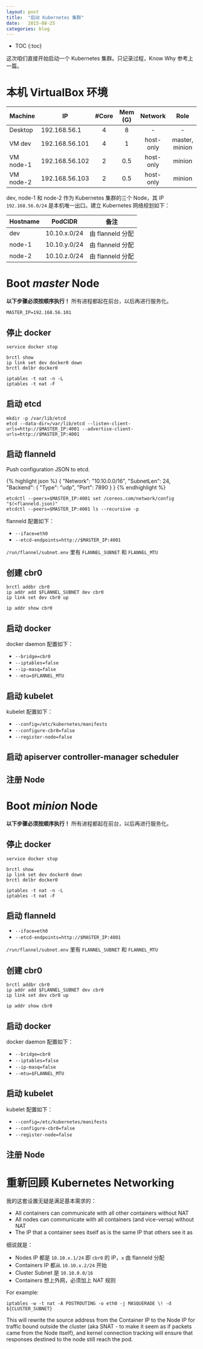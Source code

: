 ```yaml
---
layout: post
title:  "启动 Kubernetes 集群"
date:   2015-08-25
categories: blog
---
```


* TOC
{:toc}

这次咱们直接开始启动一个 Kubernetes 集群。只记录过程，Know Why 参考上一篇。

# 本机 VirtualBox 环境

| Machine   | IP             | #Core | Mem (G) | Network | Role  |
| --------- | -------------- | :---: | :---: | :-------: | :---: |
| Desktop   | 192.168.56.1   | 4     | 8     | - | - |
| VM dev    | 192.168.56.101 | 4     | 1     | host-only | master, minion |
| VM node-1 | 192.168.56.102 | 2     | 0.5   | host-only | minion |
| VM node-2 | 192.168.56.103 | 2     | 0.5   | host-only | minion |

dev, node-1 和 node-2 作为 Kubernetes 集群的三个 Node，其 IP `192.168.56.0/24` 是本机唯一出口。建立 Kubernetes 网络规划如下：

| Hostname | PodCIDR      | 备注 |
| -------- | ------------ | --- |
| dev      | 10.10.x.0/24 | 由 flanneld 分配 |
| node-1   | 10.10.y.0/24 | 由 flanneld 分配 |
| node-2   | 10.10.z.0/24 | 由 flanneld 分配 |

# Boot _master_ Node

**以下步骤必须按顺序执行！** 所有进程都起在前台，以后再进行服务化。

    MASTER_IP=192.168.56.101

## 停止 docker

    service docker stop

    brctl show
    ip link set dev docker0 down
    brctl delbr docker0

    iptables -t nat -n -L
    iptables -t nat -F

## 启动 etcd

    mkdir -p /var/lib/etcd
    etcd --data-dir=/var/lib/etcd --listen-client-urls=http://$MASTER_IP:4001 --advertise-client-urls=http://$MASTER_IP:4001

## 启动 flanneld

Push configuration JSON to etcd.

{% highlight json %}
{
    "Network": "10.10.0.0/16",
    "SubnetLen": 24,
    "Backend": {
        "Type": "udp",
        "Port": 7890
    }
}
{% endhighlight %}

    etcdctl --peers=$MASTER_IP:4001 set /coreos.com/network/config "$(<flanneld.json)"
    etcdctl --peers=$MASTER_IP:4001 ls --recursive -p

flanneld 配置如下：

* `--iface=eth0`
* `--etcd-endpoints=http://$MASTER_IP:4001`

`/run/flannel/subnet.env` 里有 `FLANNEL_SUBNET` 和 `FLANNEL_MTU`

## 创建 cbr0

    brctl addbr cbr0
    ip addr add $FLANNEL_SUBNET dev cbr0
    ip link set dev cbr0 up

    ip addr show cbr0

## 启动 docker

docker daemon 配置如下：

* `--bridge=cbr0`
* `--iptables=false`
* `--ip-masq=false`
* `--mtu=$FLANNEL_MTU`

## 启动 kubelet

kubelet 配置如下：

* `--config=/etc/kubernetes/manifests`
* `--configure-cbr0=false`
* `--register-node=false`

## 启动 apiserver controller-manager scheduler

## 注册 Node

# Boot _minion_ Node

**以下步骤必须按顺序执行！** 所有进程都起在前台，以后再进行服务化。

## 停止 docker

    service docker stop

    brctl show
    ip link set dev docker0 down
    brctl delbr docker0

    iptables -t nat -n -L
    iptables -t nat -F

## 启动 flanneld

* `--iface=eth0`
* `--etcd-endpoints=http://$MASTER_IP:4001`

`/run/flannel/subnet.env` 里有 `FLANNEL_SUBNET` 和 `FLANNEL_MTU`

## 创建 cbr0

    brctl addbr cbr0
    ip addr add $FLANNEL_SUBNET dev cbr0
    ip link set dev cbr0 up

    ip addr show cbr0

## 启动 docker

docker daemon 配置如下：

* `--bridge=cbr0`
* `--iptables=false`
* `--ip-masq=false`
* `--mtu=$FLANNEL_MTU`

## 启动 kubelet

kubelet 配置如下：

* `--config=/etc/kubernetes/manifests`
* `--configure-cbr0=false`
* `--register-node=false`

## 注册 Node

# 重新回顾 Kubernetes Networking

我的这套设置无疑是满足基本需求的：

* All containers can communicate with all other containers without NAT
* All nodes can communicate with all containers (and vice-versa) without NAT
* The IP that a container sees itself as is the same IP that others see it as

细说就是：

* Nodes IP 都是 `10.10.x.1/24` 即 `cbr0` 的 IP，`x` 由 flanneld 分配
* Containers IP 都从 `10.10.x.2/24` 开始
* Cluster Subnet 是 `10.10.0.0/16`
* Containers 想上外网，必须加上 NAT 规则

For example:

    iptables -w -t nat -A POSTROUTING -o eth0 -j MASQUERADE \! -d ${CLUSTER_SUBNET}

This will rewrite the source address from the Container IP to the Node IP for traffic bound outside the cluster (aka SNAT - to make it seem as if packets came from the Node itself), and kernel connection tracking will ensure that responses destined to the node still reach the pod.


